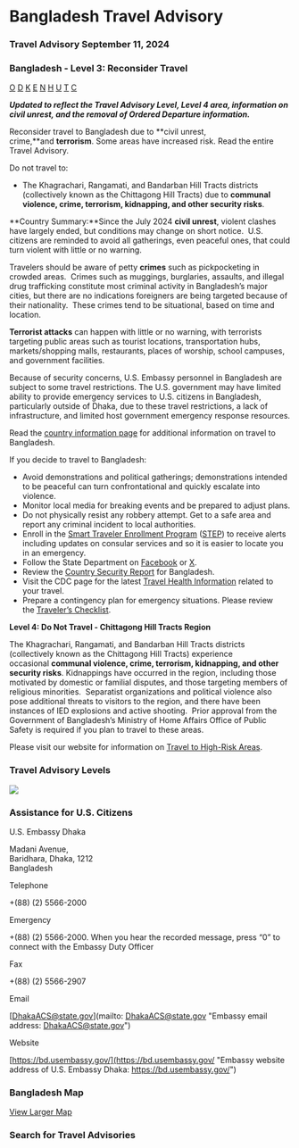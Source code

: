 # Bangladesh Travel Advisory

### Travel Advisory September 11, 2024

### Bangladesh - Level 3: Reconsider Travel

[O](javascript:void(0); "Tool Tip: Other")
[D](javascript:void(0); "Tool Tip: Wrongful Detention")
[K](javascript:void(0); "Tool Tip: Kidnap and Hostage")
[E](javascript:void(0); "Tool Tip: Event")
[N](javascript:void(0); "Tool Tip: Disaster")
[H](javascript:void(0); "Tool Tip: Health")
[U](javascript:void(0); "Tool Tip: Civil Unrest")
[T](javascript:void(0); "Tool Tip: Terrorism")
[C](javascript:void(0); "Tool Tip: Crimes")

***Updated to reflect the Travel Advisory Level, Level 4 area, information on civil unrest, and the removal of Ordered Departure information.***

Reconsider travel to Bangladesh due to **civil unrest, crime,**and **terrorism**. Some areas have increased risk. Read the entire Travel Advisory.

Do not travel to:

* The Khagrachari, Rangamati, and Bandarban Hill Tracts districts (collectively known as the Chittagong Hill Tracts) due to **communal violence, crime, terrorism, kidnapping, and other security risks**.

**Country Summary:**Since the July 2024 **civil unrest**, violent clashes have largely ended, but conditions may change on short notice.  U.S. citizens are reminded to avoid all gatherings, even peaceful ones, that could turn violent with little or no warning.

Travelers should be aware of petty **crimes** such as pickpocketing in crowded areas.  Crimes such as muggings, burglaries, assaults, and illegal drug trafficking constitute most criminal activity in Bangladesh’s major cities, but there are no indications foreigners are being targeted because of their nationality.  These crimes tend to be situational, based on time and location.

**Terrorist attacks** can happen with little or no warning, with terrorists targeting public areas such as tourist locations, transportation hubs, markets/shopping malls, restaurants, places of worship, school campuses, and government facilities.

Because of security concerns, U.S. Embassy personnel in Bangladesh are subject to some travel restrictions. The U.S. government may have limited ability to provide emergency services to U.S. citizens in Bangladesh, particularly outside of Dhaka, due to these travel restrictions, a lack of infrastructure, and limited host government emergency response resources.

Read the [country information page](https://travel.state.gov/content/travel/en/international-travel/International-Travel-Country-Information-Pages/Bangladesh.html) for additional information on travel to Bangladesh.

If you decide to travel to Bangladesh:

* Avoid demonstrations and political gatherings; demonstrations intended to be peaceful can turn confrontational and quickly escalate into violence.
* Monitor local media for breaking events and be prepared to adjust plans.
* Do not physically resist any robbery attempt. Get to a safe area and report any criminal incident to local authorities.
* Enroll in the [Smart Traveler Enrollment Program](https://step.state.gov/step/) ([STEP](https://step.state.gov/step/)) to receive alerts including updates on consular services and so it is easier to locate you in an emergency.
* Follow the State Department on [Facebook](https://www.facebook.com/statedept/) or [X](http://twitter.com/TravelGov).
* Review the [Country Security Report](https://www.osac.gov/Content/Report/249e43e5-d5e6-4506-86bf-1ce7eab76dec) for Bangladesh.
* Visit the CDC page for the latest [Travel Health Information](https://wwwnc.cdc.gov/travel/destinations/list) related to your travel.
* Prepare a contingency plan for emergency situations. Please review the [Traveler’s Checklist](https://travel.state.gov/content/travel/en/international-travel/before-you-go/travelers-checklist.html).

**Level 4: Do Not Travel - Chittagong Hill Tracts Region**

The Khagrachari, Rangamati, and Bandarban Hill Tracts districts (collectively known as the Chittagong Hill Tracts) experience occasional **communal violence, crime, terrorism, kidnapping, and other security risks**. Kidnappings have occurred in the region, including those motivated by domestic or familial disputes, and those targeting members of religious minorities.  Separatist organizations and political violence also pose additional threats to visitors to the region, and there have been instances of IED explosions and active shooting.  Prior approval from the Government of Bangladesh’s Ministry of Home Affairs Office of Public Safety is required if you plan to travel to these areas.

Please visit our website for information on [Travel to High-Risk Areas](https://travel.state.gov/content/passports/en/go/TraveltoHighRiskAreas.html).

### Travel Advisory Levels

[![](/content/dam/NEWTravelAssets/images/travel-levelv1.svg)](/content/travel/en/international-travel/before-you-go/about-our-new-products.html "Travel Advisory Levels")

### Assistance for U.S. Citizens

U.S. Embassy Dhaka

Madani Avenue,  
Baridhara, Dhaka, 1212  
Bangladesh

Telephone

+(88) (2) 5566-2000

Emergency

+(88) (2) 5566-2000. When you hear the recorded message, press “0” to connect with the Embassy Duty Officer

Fax

+(88) (2) 5566-2907

Email

[DhakaACS@state.gov](mailto: DhakaACS@state.gov "Embassy email address: DhakaACS@state.gov")

Website

[https://bd.usembassy.gov/](https://bd.usembassy.gov/ "Embassy website address of U.S. Embassy Dhaka: https://bd.usembassy.gov/")

### Bangladesh Map

[View Larger Map](https://travelmaps.state.gov/TSGMap/?extent=84.889884856,21.471370609,95.528429464,26.566513767 "Map of Bangladesh")



### Search for Travel Advisories